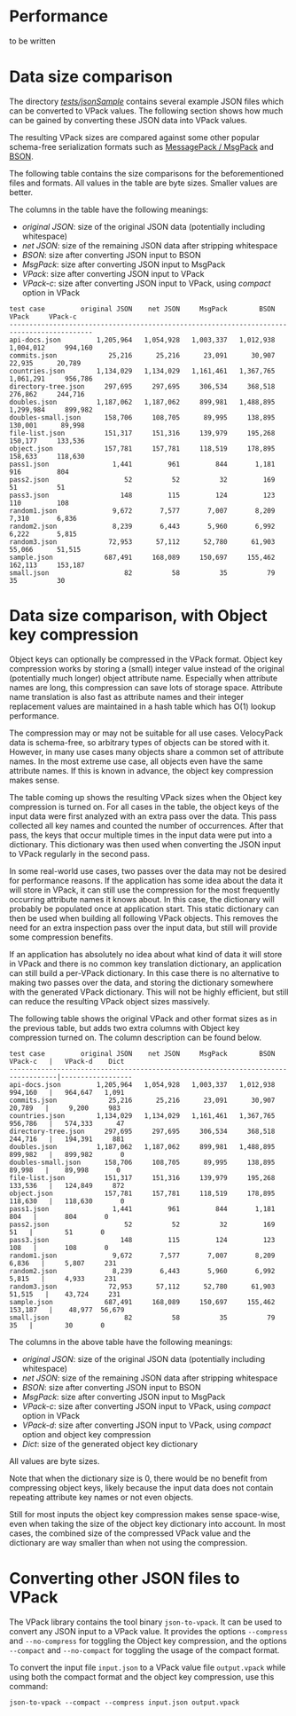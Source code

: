 Performance
===========

to be written


Data size comparison
====================

The directory [*tests/jsonSample*](https://github.com/arangodb/velocypack/tree/master/tests/jsonSample)
contains several example JSON files which can be converted to VPack values. 
The following section shows how much can be gained by converting these JSON 
data into VPack values.

The resulting VPack sizes are compared against some other popular schema-free 
serialization formats such as [MessagePack / MsgPack](http://msgpack.org/)
and [BSON](http://bsonspec.org/).

The following table contains the size comparisons for the beforementioned 
files and formats. All values in the table are byte sizes. Smaller values are
better. 

The columns in the table have the following meanings:

* *original JSON*: size of the original JSON data (potentially including whitespace)
* *net JSON*: size of the remaining JSON data after stripping whitespace
* *BSON*: size after converting JSON input to BSON
* *MsgPack*: size after converting JSON input to MsgPack
* *VPack*: size after converting JSON input to VPack
* *VPack-c*: size after converting JSON input to VPack, using *compact* option in VPack

```
test case         original JSON    net JSON     MsgPack        BSON       VPack     VPack-c
------------------------------------------------------------------------------------------- 
api-docs.json         1,205,964   1,054,928   1,003,337   1,012,938   1,004,012     994,160
commits.json             25,216      25,216      23,091      30,907      22,935      20,789 
countries.json        1,134,029   1,134,029   1,161,461   1,367,765   1,061,291     956,786 
directory-tree.json     297,695     297,695     306,534     368,518     276,862     244,716 
doubles.json          1,187,062   1,187,062     899,981   1,488,895   1,299,984     899,982 
doubles-small.json      158,706     108,705      89,995     138,895     130,001      89,998  
file-list.json          151,317     151,316     139,979     195,268     150,177     133,536
object.json             157,781     157,781     118,519     178,895     158,633     118,630
pass1.json                1,441         961         844       1,181         916         804
pass2.json                   52          52          32         169          51          51
pass3.json                  148         115         124         123         110         108
random1.json              9,672       7,577       7,007       8,209       7,310       6,836
random2.json              8,239       6,443       5,960       6,992       6,222       5,815
random3.json             72,953      57,112      52,780      61,903      55,066      51,515
sample.json             687,491     168,089     150,697     155,462     162,113     153,187
small.json                   82          58          35          79          35          30
```

Data size comparison, with Object key compression
=================================================

Object keys can optionally be compressed in the VPack format.
Object key compression works by storing a (small) integer value instead of the original 
(potentially much longer) object attribute name. Especially when attribute names are long,
this compression can save lots of storage space. Attribute name translation is also fast
as attribute names and their integer replacement values are maintained in a hash table
which has O(1) lookup performance.

The compression may or may not be suitable for all use cases. VelocyPack data is schema-free,
so arbitrary types of objects can be stored with it. However, in many use cases many objects
share a common set of attribute names. In the most extreme use case, all objects even have the
same attribute names. If this is known in advance, the object key compression makes sense.

The table coming up shows the resulting VPack sizes when the Object key compression is
turned on. For all cases in the table, the object keys of the input data were first analyzed
with an extra pass over the data. This pass collected all key names and counted the number
of occurrences. After that pass, the keys that occur multiple times in the input data were
put into a dictionary. This dictionary was then used when converting the JSON input to VPack
regularly in the second pass.

In some real-world use cases, two passes over the data may not be desired for performance
reasons. If the application has some idea about the data it will store in VPack, it can still
use the compression for the most frequently occurring attribute names it knows about. In this
case, the dictionary will probably be populated once at application start. This static dictionary 
can then be used when building all following VPack objects. This removes the need for an extra
inspection pass over the input data, but still will provide some compression benefits.

If an application has absolutely no idea about what kind of data it will store in VPack and 
there is no common key translation dictionary, an application can still build a per-VPack
dictionary. In this case there is no alternative to making two passes over the data, and
storing the dictionary somewhere with the generated VPack dictionary. This will not be highly
efficient, but still can reduce the resulting VPack object sizes massively.

The following table shows the original VPack and other format sizes as in the previous table,
but adds two extra columns with Object key compression turned on. The column description can be
found below.

```
test case         original JSON    net JSON     MsgPack        BSON     VPack-c   |   VPack-d    Dict
----------------------------------------------------------------------------------|------------------
api-docs.json         1,205,964   1,054,928   1,003,337   1,012,938     994,160   |   964,647   1,091
commits.json             25,216      25,216      23,091      30,907      20,789   |     9,200     983
countries.json        1,134,029   1,134,029   1,161,461   1,367,765     956,786   |   574,333      47 
directory-tree.json     297,695     297,695     306,534     368,518     244,716   |   194,391     881 
doubles.json          1,187,062   1,187,062     899,981   1,488,895     899,982   |   899,982       0 
doubles-small.json      158,706     108,705      89,995     138,895      89,998   |    89,998       0
file-list.json          151,317     151,316     139,979     195,268     133,536   |   124,849     872
object.json             157,781     157,781     118,519     178,895     118,630   |   118,630       0
pass1.json                1,441         961         844       1,181         804   |       804       0
pass2.json                   52          52          32         169          51   |        51       0
pass3.json                  148         115         124         123         108   |       108       0
random1.json              9,672       7,577       7,007       8,209       6,836   |     5,807     231
random2.json              8,239       6,443       5,960       6,992       5,815   |     4,933     231
random3.json             72,953      57,112      52,780      61,903      51,515   |    43,724     231
sample.json             687,491     168,089     150,697     155,462     153,187   |    48,977  56,679
small.json                   82          58          35          79          35   |        30       0
```

The columns in the above table have the following meanings:

* *original JSON*: size of the original JSON data (potentially including whitespace)
* *net JSON*: size of the remaining JSON data after stripping whitespace
* *BSON*: size after converting JSON input to BSON
* *MsgPack*: size after converting JSON input to MsgPack
* *VPack-c*: size after converting JSON input to VPack, using *compact* option in VPack
* *VPack-d*: size after converting JSON input to VPack, using *compact* option and object key compression
* *Dict*: size of the generated object key dictionary 

All values are byte sizes.

Note that when the dictionary size is 0, there would be no benefit from compressing object keys,
likely because the input data does not contain repeating attribute key names or not even objects.

Still for most inputs the object key compression makes sense space-wise, even when taking the size of
the object key dictionary into account. In most cases, the combined size of the compressed VPack value
and the dictionary are way smaller than when not using the compression.

Converting other JSON files to VPack
====================================

The VPack library contains the tool binary `json-to-vpack`. It can be used to convert any JSON
input to a VPack value. It provides the options `--compress` and `--no-compress` for toggling the
Object key compression, and the options `--compact` and `--no-compact` for toggling the usage of
the compact format.

To convert the input file `input.json` to a VPack value file `output.vpack` while using both the
compact format and the object key compression, use this command:

`json-to-vpack --compact --compress input.json output.vpack`
